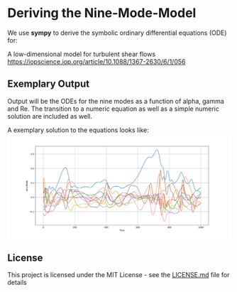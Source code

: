 # Deriving the Nine-Mode-Model

We use **sympy** to derive the symbolic ordinary differential equations (ODE) for:

A low-dimensional model for turbulent shear flows  
https://iopscience.iop.org/article/10.1088/1367-2630/6/1/056


## Exemplary Output

Output will be the ODEs for the nine modes as a function of alpha, gamma and Re.
The transition to a numeric equation as well as a simple numeric solution are included as well.

A exemplary solution to the equations looks like:  
![Solution to the Nine Mode Model](solution.png)


## License

This project is licensed under the MIT License - see the [LICENSE.md](LICENSE.md) file for details
